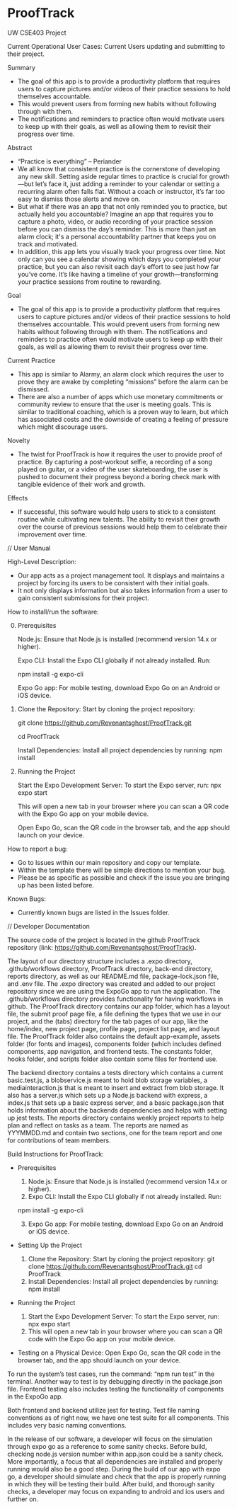 # ProofTrack

UW CSE403 Project

Current Operational User Cases:
Current Users updating and submitting to their project.

Summary
- The goal of this app is to provide a productivity platform that requires users to capture pictures and/or videos of their practice sessions to hold themselves accountable.
- This would prevent users from forming new habits without following through with them.
- The notifications and reminders to practice often would motivate users to keep up with their goals, as well as allowing them to revisit their progress over time.

Abstract
- “Practice is everything” – Periander
- We all know that consistent practice is the cornerstone of developing any new skill. Setting aside regular times to practice is crucial for growth—but let’s face it, just adding a reminder to your calendar or setting a recurring alarm often falls flat. Without a coach or instructor, it’s far too easy to dismiss those alerts and move on.
- But what if there was an app that not only reminded you to practice, but actually held you accountable? Imagine an app that requires you to capture a photo, video, or audio recording of your practice session before you can dismiss the day’s reminder. This is more than just an alarm clock; it's a personal accountability partner that keeps you on track and motivated.
- In addition, this app lets you visually track your progress over time. Not only can you see a calendar showing which days you completed your practice, but you can also revisit each day’s effort to see just how far you’ve come. It’s like having a timeline of your growth—transforming your practice sessions from routine to rewarding.

Goal
- The goal of this app is to provide a productivity platform that requires users to capture pictures and/or videos of their practice sessions to hold themselves accountable. This would prevent users from forming new habits without following through with them. The notifications and reminders to practice often would motivate users to keep up with their goals, as well as allowing them to revisit their progress over time.

Current Practice
- This app is similar to Alarmy, an alarm clock which requires the user to prove they are awake by completing “missions” before the alarm can be dismissed.
- There are also a number of apps which use monetary commitments or community review to ensure that the user is meeting goals. This is similar to traditional coaching, which is a proven way to learn, but which has associated costs and the downside of creating a feeling of pressure which might discourage users.


Novelty
- The twist for ProofTrack is how it requires the user to provide proof of practice. By capturing a post-workout selfie, a recording of a song played on guitar, or a video of the user skateboarding, the user is pushed to document their progress beyond a boring check mark with tangible evidence of their work and growth.


Effects
- If successful, this software would help users to stick to a consistent routine while cultivating new talents. The ability to revisit their growth over the course of previous sessions would help them to celebrate their improvement over time.

// User Manual

High-Level Description:
- Our app acts as a project management tool. It displays and maintains a project by forcing its users to be consistent with their initial goals.
- It not only displays information but also takes information from a user to gain consistent submissions for their project.

How to install/run the software:

 0. Prerequisites

    Node.js: Ensure that Node.js is installed (recommend version 14.x or higher).

    Expo CLI: Install the Expo CLI globally if not already installed. Run:

    npm install -g expo-cli

    Expo Go app: For mobile testing, download Expo Go on an Android or iOS device.

 2. Clone the Repository: Start by cloning the project repository:
    
    git clone https://github.com/Revenantsghost/ProofTrack.git
  
    cd ProofTrack
  
    Install Dependencies: Install all project dependencies by running: npm install

 3. Running the Project

    Start the Expo Development Server: To start the Expo server, run: npx expo start

    This will open a new tab in your browser where you can scan a QR code with the Expo Go app on your mobile device.

    Open Expo Go, scan the QR code in the browser tab, and the app should launch on your device.



How to report a bug:
- Go to Issues within our main repository and copy our template.
- Within the template there will be simple directions to mention your bug.
- Please be as specific as possible and check if the issue you are bringing up has been listed before.

Known Bugs:
- Currently known bugs are listed in the Issues folder.







// Developer Documentation

The source code of the project is located in the github ProofTrack repository (link: https://github.com/Revenantsghost/ProofTrack).

The layout of our directory structure includes a .expo directory, .github/workflows directory, ProofTrack directory, back-end directory, reports directory, as well as our README.md file, package-lock.json file, and .env file. The .expo directory was created and added to our project repository since we are using the ExpoGo app to run the application. The .github/workflows directory provides functionality for having workflows in github. The ProofTrack directory contains our app folder, which has a layout file, the submit proof page file, a file defining the types that we use in our project, and the (tabs) directory for the tab pages of our app, like the home/index, new project page, profile page, project list page, and layout file. The ProofTrack folder also contains the default app-example, assets folder (for fonts and images), components folder (which includes defined components, app navigation, and frontend tests. The constants folder, hooks folder, and scripts folder also contain some files for frontend use.

The backend directory contains a tests directory which contains a current basic.test.js, a blobservice.js meant to hold blob storage variables, a mediainteraction.js that is meant to insert and extract from blob storage. It also has a server.js which sets up a Node.js backend with express, a index.js that sets up a basic express server, and a basic package.json that holds information about the backends dependencies and helps with setting up jest tests.
The reports directory contains weekly project reports to help plan and reflect on tasks as a team. The reports are named as YYYMMDD.md and contain two sections, one for the team report and one for contributions of team members.

Build Instructions for ProofTrack:

- Prerequisites
  1. Node.js: Ensure that Node.js is installed (recommend version 14.x or higher).
  2. Expo CLI: Install the Expo CLI globally if not already installed. Run:

    npm install -g expo-cli
  
  3. Expo Go app: For mobile testing, download Expo Go on an Android or iOS device.
- Setting Up the Project
  1. Clone the Repository: Start by cloning the project repository:
    git clone https://github.com/Revenantsghost/ProofTrack.git
    cd ProofTrack
  2. Install Dependencies: Install all project dependencies by running: npm install
- Running the Project
  1. Start the Expo Development Server: To start the Expo server, run: npx expo start
  2. This will open a new tab in your browser where you can scan a QR code with the Expo Go app on your mobile device.
- Testing on a Physical Device: Open Expo Go, scan the QR code in the browser tab, and the app should launch on your device.


To run the system’s test cases, run the command: “npm run test” in the terminal. Another way to test is by debugging directly in the package.json file. Frontend testing also includes testing the functionality of components in the ExpoGo app.


Both frontend and backend utilize jest for testing. Test file naming conventions as of right now, we have one test suite for all components. This includes very basic naming conventions.


In the release of our software, a developer will focus on the simulation through expo go as a reference to some sanity checks. Before build, checking node.js version number within app.json could be a sanity check. More importantly, a focus that all dependencies are installed and properly running would also be a good step. During the build of our app with expo go, a developer should simulate and check that the app is properly running in which they will be testing their build. After build, and thorough sanity checks,  a developer may focus on expanding to android and ios users and further on.
